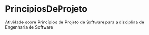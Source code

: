 # PrincipiosDeProjeto
Atividade sobre Princípios de Projeto de Software para a disciplina de Engenharia de Software
